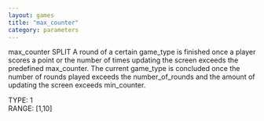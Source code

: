 ```yaml
---
layout: games
title: "max_counter"
category: parameters
---
```


max_counter SPLIT A round of a certain game_type is finished once a player scores a point or the number of times updating the screen exceeds the predefined max_counter. The current game_type is concluded once the number of rounds played exceeds the number_of_rounds and the amount of updating the screen exceeds min_counter.

TYPE: 1
<br>
RANGE: [1,10]
